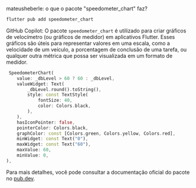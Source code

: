 mateusheberle: o que o pacote "speedometer_chart" faz?

```sh
flutter pub add speedometer_chart
```

GitHub Copilot: O pacote `speedometer_chart` é utilizado para criar gráficos de velocímetro (ou gráficos de medidor) em aplicativos Flutter. Esses gráficos são úteis para representar valores em uma escala, como a velocidade de um veículo, a porcentagem de conclusão de uma tarefa, ou qualquer outra métrica que possa ser visualizada em um formato de medidor.

```dart
 SpeedometerChart(
    value: _dbLevel > 60 ? 60 : _dbLevel,
    valueWidget: Text(
        _dbLevel.round().toString(),
        style: const TextStyle(
            fontSize: 40,
            color: Colors.black,
        ),
    ),
    hasIconPointer: false,
    pointerColor: Colors.black,
    graphColor: const [Colors.green, Colors.yellow, Colors.red],
    minWidget: const Text("0"),
    maxWidget: const Text("60"),
    maxValue: 60,
    minValue: 0,
),
```

Para mais detalhes, você pode consultar a documentação oficial do pacote no [pub.dev](https://pub.dev/packages/speedometer_chart).
